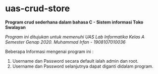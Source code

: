 # uas-crud-store
**Program crud sederhana dalam bahasa C - Sistem informasi Toko Swalayan**

*Program ini ditujukan untuk memenuhi UAS Lab Informatika Kelas A Semester Genap 2020.*
*Muhammad Irfan - 1908107010036*

Beberapa Informasi mengenai program ini :
1. Username dan Password secara default ialah admin dan root.
2. Username dan Password selanjutnya dapat diganti didalam program.

